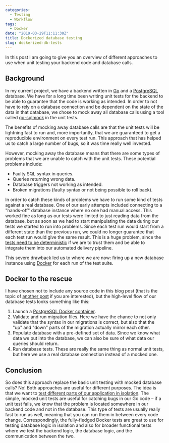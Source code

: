 ```yaml
---
categories:
  - Testing
  - Workflow
tags:
  - Docker
date: "2019-03-29T11:11:30Z"
title: Dockerized database testing
slug: dockerized-db-tests
---
```


In this post I am going to give you an overview of different approaches to use when unit testing your backend code and database calls.

## Background

In my current project, we have a backend written in [Go](https://golang.org/) and a [PostgreSQL](https://www.postgresql.org/) database. We have for a long time been writing unit tests for the backend to be able to guarantee that the code is working as intended. In order to not have to rely on a database connection and be dependent on the state of the data in that database, we chose to mock away all database calls using a tool called [go-sqlmock](https://github.com/DATA-DOG/go-sqlmock) in the unit tests.

The benefits of mocking away database calls are that the unit tests will be lightning fast to run and, more importantly, that we are guaranteed to get a reproducible environment on every test run. This approach that has helped us to catch a large number of bugs, so it was time really well invested.

However, mocking away the database means that there are some types of problems that we are unable to catch with the unit tests. These potential problems include:

- Faulty SQL syntax in queries.
- Queries returning wrong data.
- Database triggers not working as intended.
- Broken migrations (faulty syntax or not being possible to roll back).

In order to catch these kinds of problems we have to run some kind of tests against a real database. One of our early attempts included connecting to a "hands-off" database instance where no one had manual access. This worked fine as long as our tests were limited to just reading data from the database, but as soon as we had to start manipulating the data during our tests we started to run into problems. Since each test run would start from a different state than the previous run, we could no longer guarantee that each test run would give the same result. This is a huge problem, since the [tests need to be deterministic](https://www.martinfowler.com/articles/nonDeterminism.html) if we are to trust them and be able to integrate them into our automated delivery pipeline.

This severe drawback led us to where we are now: firing up a new database instance using [Docker](https://www.docker.com/) for each run of the test suite.

## Docker to the rescue

I have chosen not to include any source code in this blog post (that is the topic of [another post](/e2e-tests-with-docker-compose/) if you are interested), but the high-level flow of our database tests looks something like this:

1. Launch a [PostgreSQL Docker container](https://docs.docker.com/samples/library/postgres/).
2. Validate and run migration files. Here we have the chance to not only validate that the syntax in our migrations is correct, but also that the "up" and "down" parts of the migration actually mirror each other.
3. Populate database with a pre-defined set of data. Since we know what data we put into the database, we can also be sure of what data our queries should return.
4. Run database tests. These are really the same thing as normal unit tests, but here we use a real database connection instead of a mocked one.

## Conclusion

So does this approach replace the basic unit testing with mocked database calls? No! Both approaches are useful for different purposes. The idea is that we want to [test different parts of our application in isolation](http://wiki.c2.com/?UnitTestIsolation). The simple, mocked unit tests are useful for catching bugs in our Go code – if a unit test fails, we know that the problem is located somewhere in our backend code and not in the database. This type of tests are usually really fast to run as well, meaning that you can run them in between every code change. Correspondingly, the fully-fledged Docker tests are great to use for testing database logic in isolation and also for broader functional tests where we test the backend logic, the database logic, and the communication between the two.
